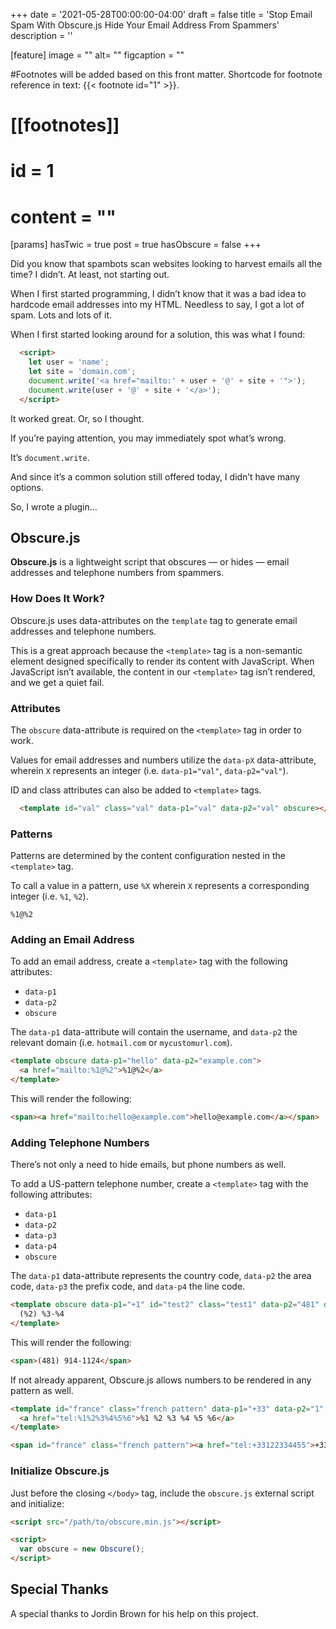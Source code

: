 +++
date = '2021-05-28T00:00:00-04:00'
draft = false
title = 'Stop Email Spam With Obscure.js Hide Your Email Address From Spammers'
description = ''

[feature]
  image = ""
  alt= ""
  figcaption = ""

#Footnotes will be added based on this front matter. Shortcode for footnote reference in text: {{< footnote id="1" >}}.

# [[footnotes]]
#   id = 1
#   content = ""

[params]
  hasTwic = true
  post = true
  hasObscure = false
+++

Did you know that spambots scan websites looking to harvest emails all the time? I didn’t. At least, not starting out.  

When I first started programming, I didn’t know that it was a bad idea to hardcode email addresses into my HTML. Needless to say, I got a lot of spam. Lots and lots of it.  

When I first started looking around for a solution, this was what I found:  

```html
  <script>
    let user = 'name';
    let site = 'domain.com';
    document.write('<a href="mailto:' + user + '@' + site + '">');
    document.write(user + '@' + site + '</a>');
  </script>
```

It worked great. Or, so I thought.  

If you’re paying attention, you may immediately spot what’s wrong.  

It’s `document.write`.  

And since it’s a common solution still offered today, I didn’t have many options.  

So, I wrote a plugin…  

## Obscure.js  

**Obscure.js** is a lightweight script that obscures — or hides — email addresses and telephone numbers from spammers.  

### How Does It Work?  

Obscure.js uses data-attributes on the `template` tag to generate email addresses and telephone numbers.  

This is a great approach because the `<template>` tag is a non-semantic element designed specifically to render its content with JavaScript. When JavaScript isn’t available, the content in our `<template>` tag isn’t rendered, and we get a quiet fail.  

### Attributes  

The `obscure` data-attribute is required on the `<template>` tag in order to work.  

Values for email addresses and numbers utilize the `data-pX` data-attribute, wherein `X` represents an integer (i.e. `data-p1="val"`, `data-p2="val"`).  

ID and class attributes can also be added to `<template>` tags.  

```html
  <template id="val" class="val" data-p1="val" data-p2="val" obscure></template>
```

### Patterns  

Patterns are determined by the content configuration nested in the `<template>` tag.  

To call a value in a pattern, use `%X` wherein `X` represents a corresponding integer (i.e. `%1`, `%2`).  

```plaintext
%1@%2
```

### Adding an Email Address  

To add an email address, create a `<template>` tag with the following attributes:  

- `data-p1`  
- `data-p2`  
- `obscure`  

The `data-p1` data-attribute will contain the username, and `data-p2` the relevant domain (i.e. `hotmail.com` or `mycustomurl.com`).  

```html
<template obscure data-p1="hello" data-p2="example.com">
  <a href="mailto:%1@%2">%1@%2</a>
</template>
```

This will render the following:  

```html
<span><a href="mailto:hello@example.com">hello@example.com</a></span>
```

### Adding Telephone Numbers  

There’s not only a need to hide emails, but phone numbers as well.  

To add a US-pattern telephone number, create a `<template>` tag with the following attributes:  

- `data-p1`  
- `data-p2`  
- `data-p3`  
- `data-p4`  
- `obscure`  

The `data-p1` data-attribute represents the country code, `data-p2` the area code, `data-p3` the prefix code, and `data-p4` the line code.  

```html
<template obscure data-p1="+1" id="test2" class="test1" data-p2="481" data-p3="914" data-p4="1124">
  (%2) %3-%4
</template>
```

This will render the following:  

```html
<span>(481) 914-1124</span>
```

If not already apparent, Obscure.js allows numbers to be rendered in any pattern as well.  

```html
<template id="france" class="french pattern" data-p1="+33" data-p2="1" data-p3="22" data-p4="33" data-p5="44" data-p6="55" obscure>
  <a href="tel:%1%2%3%4%5%6">%1 %2 %3 %4 %5 %6</a>
</template>

<span id="france" class="french pattern"><a href="tel:+33122334455">+33 1 22 33 44 55</a></span>
```

### Initialize Obscure.js  

Just before the closing `</body>` tag, include the `obscure.js` external script and initialize:  

```html
<script src="/path/to/obscure.min.js"></script>

<script>
  var obscure = new Obscure();
</script>

```

## Special Thanks

A special thanks to Jordin Brown for his help on this project.